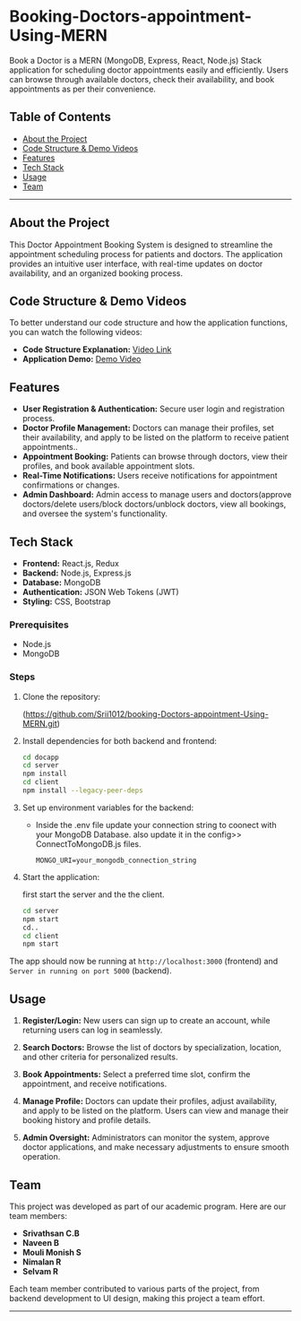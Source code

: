 # Booking-Doctors-appointment-Using-MERN


Book a Doctor is a MERN (MongoDB, Express, React, Node.js) Stack application for scheduling doctor appointments easily and efficiently. Users can browse through available doctors, check their availability, and book appointments as per their convenience.

## Table of Contents
- [About the Project](#about-the-project)
- [Code Structure & Demo Videos](#code-structure--demo-videos)
- [Features](#features)
- [Tech Stack](#tech-stack)
- [Usage](#usage)
- [Team](#team)

---

## About the Project

This Doctor Appointment Booking System is designed to streamline the appointment scheduling process for patients and doctors. The application provides an intuitive user interface, with real-time updates on doctor availability, and an organized booking process.



## Code Structure & Demo Videos

To better understand our code structure and how the application functions, you can watch the following videos:

- **Code Structure Explanation:** [Video Link ](https://drive.google.com/drive/folders/1pteT8STdObONWwELNDHRK9biItLuiJ-1?usp=drive_link)
- **Application Demo:** [Demo Video ](https://drive.google.com/drive/folders/1Y0lmk4XpYophzh0W0Dguum9Bv2S4psfw?usp=drive_link)

## Features

- **User Registration & Authentication:** Secure user login and registration process.
- **Doctor Profile Management:** Doctors can manage their profiles, set their availability, and apply to be listed on the platform to receive patient appointments..
- **Appointment Booking:** Patients can browse through doctors, view their profiles, and book available appointment slots.
- **Real-Time Notifications:** Users receive notifications for appointment confirmations or changes.
- **Admin Dashboard:** Admin access to manage users and doctors(approve doctors/delete users/block doctors/unblock doctors, view all bookings, and oversee the system's functionality.

## Tech Stack

- **Frontend:** React.js, Redux
- **Backend:** Node.js, Express.js
- **Database:** MongoDB
- **Authentication:** JSON Web Tokens (JWT)
- **Styling:** CSS, Bootstrap


### Prerequisites
- Node.js
- MongoDB

### Steps

1. Clone the repository:
   
   (https://github.com/Srii1012/booking-Doctors-appointment-Using-MERN.git)
   

2. Install dependencies for both backend and frontend:
   ```bash
   cd docapp
   cd server
   npm install
   cd client
   npm install --legacy-peer-deps
   ```

3. Set up environment variables for the backend:
   - Inside the .env file update your connection string to coonect with your MongoDB Database. 
   also update it in the config>> ConnectToMongoDB.js files.

     ```
     MONGO_URI=your_mongodb_connection_string
     ```

4. Start the application:
   
   first start the server  and the the client.
   ```bash
   cd server
   npm start
   cd..
   cd client
   npm start
   ```
The app should now be running at `http://localhost:3000` (frontend) and `Server in running on port 5000` (backend).

## Usage
1. **Register/Login:** New users can sign up to create an account, while returning users can log in seamlessly.

2. **Search Doctors:** Browse the list of doctors by specialization, location, and other criteria for personalized results.

3. **Book Appointments:** Select a preferred time slot, confirm the appointment, and receive notifications.

4. **Manage Profile:** Doctors can update their profiles, adjust availability, and apply to be listed on the platform. Users can view and manage their booking history and profile details.

5. **Admin Oversight:** Administrators can monitor the system, approve doctor applications, and make necessary adjustments to ensure smooth operation.


## Team

This project was developed as part of our academic program. Here are our team members:


- **Srivathsan C.B**
- **Naveen B**
- **Mouli Monish S**
- **Nimalan R**
- **Selvam R**

Each team member contributed to various parts of the project, from backend development to UI design, making this project a team effort.

--- 
